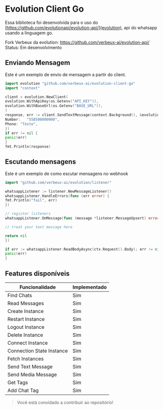 # Evolution Client Go

Essa biblioteca foi desenvolvida para o uso do [https://github.com/evolutionapi/evolution-api/](evolution), api do
whatsapp usando a linguagem go.


Fork Verbeux da evolution: https://github.com/verbeux-ai/evolution-api/  
Status: Em desenvolvimento

## Enviando Mensagem

Este é um exemplo de envio de mensagem a partir do client.

```go
import evolution "github.com/verbeux-ai/evolution-client-go"
import "context"

client = evolution.NewClient(
evolution.WithApiKey(os.Getenv("API_KEY")),
evolution.WithBaseUrl(os.Getenv("BASE_URL")),
)
response, err := client.SendTextMessage(context.Background(), &evolution.TextMessageRequest{
Number:   "558500000000",
Phone: "Teste",
})
if err != nil {
panic(err)
}
fmt.Println(response)
```

## Escutando mensagens

Este é um exemplo de como escutar mensagens no webhook

```go
import "github.com/verbeux-ai/evolution/listener"

whatsappListener := listener.NewMessageListener()
whatsappListener.HandleErrors(func (err error) {
fmt.Println("fail", err)
})

// register listeners
whatsappListener.OnMessage(func (message *listener.MessageUpsert) error {

// treat your text message here

return nil
})

if err := whatsappListener.ReadBodyAsync(ctx.Request().Body); err != nil {
panic(err)
}
```

## Features disponíveis

| Funcionalidade             | Implementado |
|----------------------------|--------------|
| Find Chats                 | Sim          |
| Read Messages              | Sim          |
| Create Instance            | Sim          |
| Restart Instance           | Sim          |
| Logout Instance            | Sim          |
| Delete Instance            | Sim          |
| Connect Instance           | Sim          |
| Connection State Instance  | Sim          |
| Fetch Instances            | Sim          |
| Send Text Message          | Sim          |
| Send Media Message         | Sim          |
| Get Tags                   | Sim          |
| Add Chat Tag               | Sim          |

> Você está convidado a contribuir ao repositório!